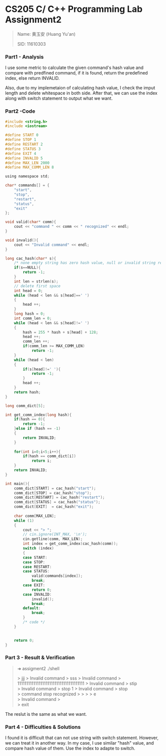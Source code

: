 # CS205 C/ C++ Programming Lab Assignment2

>Name: 黄玉安 (Huang Yu'an)
>
>SID: 11610303

### Part1 - Analysis

I use some metric to calculate the given command's hash value and compare with predfined command, if it is found, return the predefined index, else return INVALID.

Also, due to my implemetaion of calculating hash value, I check the imput length and delete whitespace in both side.  After that, we can use the index along with switch statement to output what we want.

### Part2 -Code

```c
#include <string.h>
#include <iostream>

#define START 0
#define STOP 1
#define RESTART 2
#define STATUS 3
#define EXIT 4
#define INVALID 5
#define MAX_LEN 2000
#define MAX_COMM_LEN 8

using namespace std;

char* commands[] = {
    "start",
    "stop",
    "restart",
    "status",
    "exit"
};

void valid(char* comm){
    cout << "command " << comm << " recognized" << endl;
}

void invalid(){
    cout << "Invalid command" << endl;
}

long cac_hash(char* s){
    /* none empty string has zero hash value, null or invalid string return -1  */
    if(s==NULL){
        return -1;
    }
    int len = strlen(s);
    // delete first space
    int head = 0;
    while (head < len && s[head]==' ')
    {
        head ++;
    }
    long hash = 0;
    int comm_len = 0;
    while (head < len && s[head]!=' ')
    {
        hash = 255 * hash + s[head] + 128;
        head ++;
        comm_len ++;
        if(comm_len >= MAX_COMM_LEN)
            return -1;
    }
    while (head < len)
    {
        if(s[head]!=' '){
            return -1;
        }
        head ++;
    }
    return hash;
}

long comm_dict[5];

int get_comm_index(long hash){
    if(hash == 0){
        return -1;
    }else if (hash == -1)
    {
        return INVALID;
    }
    
    for(int i=0;i<5;i++){
        if(hash == comm_dict[i])
            return i;
    }
    return INVALID;
}

int main(){
    comm_dict[START] = cac_hash("start");
    comm_dict[STOP] = cac_hash("stop");
    comm_dict[RESTART] = cac_hash("restart");
    comm_dict[STATUS] = cac_hash("status");
    comm_dict[EXIT]  = cac_hash("exit");
   
    char comm[MAX_LEN];
    while (1)
    {
        cout << "> ";
        // cin.ignore(INT_MAX, '\n');
        cin.getline(comm, MAX_LEN);
        int index = get_comm_index(cac_hash(comm));
        switch (index)
        {
        case START:
        case STOP:
        case RESTART:
        case STATUS:
            valid(commands[index]);
            break;
        case EXIT:
            return 0;
        case INVALID:
            invalid();
            break;
        default:
            break;
        }
        /* code */
    }
    

    return 0;
}
```





### Part 3 - Result & Verification

>
>➜  assigment2 ./shell                    
>
>\> jjj
>\> Invalid command
>\> sss
>\> Invalid command
>\> 11111111111111111111111111111111111111
>\> Invalid command
>\> stip    
>\> Invalid command
>\> stop                                                                                           1
>\> Invalid command
>\> stop                                 
>\> command stop recognized
>\>
>\> 
>\>
>\> e  
>\> Invalid command
>\>                
>\> exit

The reslut is the same as what we want.

### Part 4 - Difficulties & Solutions

I found it is difficult that can not use string with switch statement. However, we can treat it in another way. In my case, I use similar "hash" value, and compare hash value of them. Use the index to adapte to switch.

